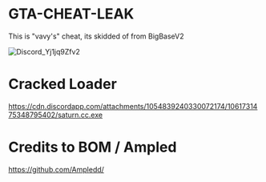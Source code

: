 # GTA-CHEAT-LEAK
This is "vavy's" cheat, its skidded of from BigBaseV2

![Discord_Yj1jq9Zfv2](https://user-images.githubusercontent.com/47867642/211215257-158d13f9-ad47-417e-9622-e36452d68ed3.png)

# Cracked Loader
https://cdn.discordapp.com/attachments/1054839240330072174/1061731475348795402/saturn.cc.exe

# Credits to BOM / Ampled

https://github.com/Ampledd/


